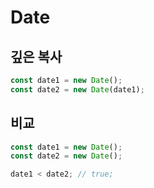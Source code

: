 # Date

## 깊은 복사

```ts
const date1 = new Date();
const date2 = new Date(date1);
```

## 비교

```ts
const date1 = new Date();
const date2 = new Date();

date1 < date2; // true;
```

